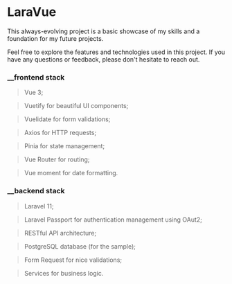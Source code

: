 
# LaraVue

This always-evolving project is a basic showcase of my skills and a foundation for my future projects.

Feel free to explore the features and technologies used in this project. If you have any questions or feedback, please don't hesitate to reach out.

### __frontend stack

> Vue 3;

> Vuetify for beautiful UI components;

> Vuelidate for form validations;

> Axios for HTTP requests;

> Pinia for state management;

> Vue Router for routing;

> Vue moment for date formatting.

### __backend stack

> Laravel 11;

> Laravel Passport for authentication management using OAut2;

> RESTful API architecture;

> PostgreSQL database (for the sample);

> Form Request for nice validations;

> Services for business logic.
